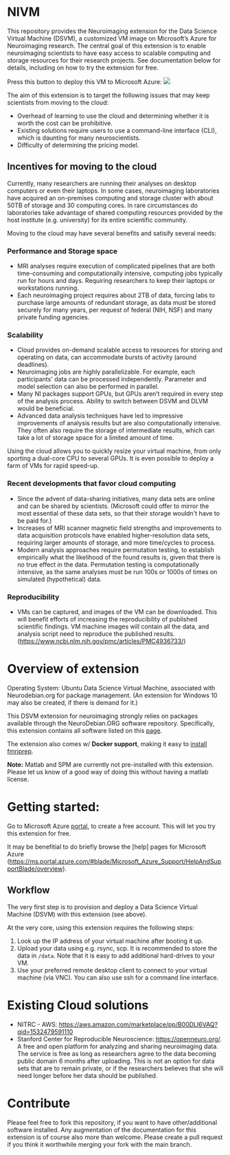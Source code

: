 # NIVM

This repository provides the Neuroimaging extension for the Data Science Virtual Machine (DSVM), a customized VM image on Microsoft’s Azure for Neuroimaging research. The central goal of this extension is to enable neuroimaging scientists to have easy access to scalable computing and storage resources for their research projects. See documentation below for details, including on how to try the extension for free.

Press this button to deploy this VM to Microsoft Azure: <a href="https://portal.azure.com/#create/Microsoft.Template/uri/https%3A%2F%2Fraw.githubusercontent.com%2Fwmpauli%2FNIVM%2Fmaster%2Fazuredeploy.json" target="_blank"><img src="http://azuredeploy.net/deploybutton.png"/></a>


The aim of this extension is to target the following issues that may keep scientists from moving to the cloud:
- Overhead of learning to use the cloud and determining whether it is worth the cost can be prohibitive.
- Existing solutions require users to use a command-line interface (CLI), which is daunting for many neuroscientists.
- Difficulty of determining the pricing model.


## Incentives for moving to the cloud

Currently, many researchers are running their analyses on desktop computers or even their laptops. In some cases, neuroimaging laboratories have acquired an on-premises computing and storage cluster with about 50TB of storage and 30 computing cores. In rare circumstances do laboratories take advantage of shared computing resources provided by the host institute (e.g. university) for its entire scientific community. 

Moving to the cloud may have several benefits and satisify several needs:


### Performance and Storage space

- MRI analyses require execution of complicated pipelines that are both time-consuming and computationally intensive, computing jobs typically run for hours and days. Requiring researchers to keep their laptops or workstations running.
- Each neuroimaging project requires about 2TB of data, forcing labs to purchase large amounts of redundant storage, as data must be stored securely for many years, per request of federal (NIH, NSF) and many private funding agencies.


### Scalability

- Cloud provides on-demand scalable access to resources for storing and operating on data, can accommodate bursts of activity (around deadlines). 
- Neuroimaging jobs are highly parallelizable. For example, each participants' data can be processed independently. Parameter and model selection can also be performed in parallel.
- Many NI packages support GPUs, but GPUs aren’t required in every step of the analysis process. Ability to switch between DSVM and DLVM would be beneficial.
- Advanced data analysis techniques have led to impressive improvements of analysis results but are also computationally intensive. They often also require the storage of intermediate results, which can take a lot of storage space for a limited amount of time.

Using the cloud allows you to quickly resize your virtual machine, from only sporting a dual-core CPU to several GPUs.  It is even possible to deploy a farm of VMs for rapid speed-up.


### Recent developments that favor cloud computing

- Since the advent of data-sharing initiatives, many data sets are online and can be shared by scientists. (Microsoft could offer to mirror the most essential of these data sets, so that their storage wouldn't have to be paid for.)
- Increases of MRI scanner magnetic field strengths and improvements to data acquisition protocols have enabled higher-resolution data sets, requiring larger amounts of storage, and more time/cycles to process.
- Modern analysis approaches require permutation testing, to establish empirically what the likelihood of the found results is, given that there is no true effect in the data. Permutation testing is computationally intensive, as the same analyses must be run 100s or 1000s of times on simulated (hypothetical) data.


### Reproducibility

- VMs can be captured, and images of the VM can be downloaded. This will benefit efforts of increasing the reproducibility of published scientific findings. VM machine images will contain all the data, and analysis script need to reproduce the published results. (https://www.ncbi.nlm.nih.gov/pmc/articles/PMC4936733/)


# Overview of extension

Operating System: Ubuntu Data Science Virtual Machine, associated with Neurodebian.org for package management. (An extension for Windows 10 may also be created, if there is demand for it.)
 
This DSVM extension for neuroimaging strongly relies on packages available through the NeuroDebian.ORG software repository. Specifically, this extension contains all software listed on this [page](http://neuro.debian.net/pkglists/toc_pkgs_for_field_mri.html#toc-pkgs-for-field-mri). 

The extension also comes w/ **Docker support**, making it easy to [install fmriprep](https://fmriprep.readthedocs.io/en/latest/installation.html). 

**Note:** Matlab and SPM are currently not pre-installed with this extension.  Please let us know of a good way of doing this without having a matlab license.


# Getting started: 

Go to Microsoft Azure [portal](http://portal.azure.com), to create a free account. This will let you try this extension for free. 

It may be benefitial to do briefly browse the [help] pages for Microsoft Azure (https://ms.portal.azure.com/#blade/Microsoft_Azure_Support/HelpAndSupportBlade/overview).

## Workflow

The very first step is to provision and deploy a Data Science Virtual Machine (DSVM) with this extension (see above).
 
At the very core, using this extension requires the following steps:
1. Look up the IP address of your virtual machine after booting it up.
2. Upload your data using e.g. rsync, scp. It is recommended to store the data in `/data`. Note that it is easy to add additional hard-drives to your VM.
3. Use your preferred remote desktop client to connect to your virtual machine (via VNC). You can also use ssh for a command line interface.

# Existing Cloud solutions 

- NITRC - AWS: https://aws.amazon.com/marketplace/pp/B00DLI6VAQ?qid=1532479591110
- Stanford Center for Reproducible Neuroscience: https://openneuro.org/. A free and open platform for analyzing and sharing neuroimaging data. The service is free as long as researchers agree to the data becoming public domain 6 months after uploading. This is not an option for data sets that are to remain private, or if the researchers believes that she will need longer before her data should be published.

# Contribute

Please feel free to fork this repository, if you want to have other/additional software installed. Any augmentation of the documentation for this extension is of course also more than welcome. Please create a pull request if you think it worthwhile merging your fork with the main branch.
